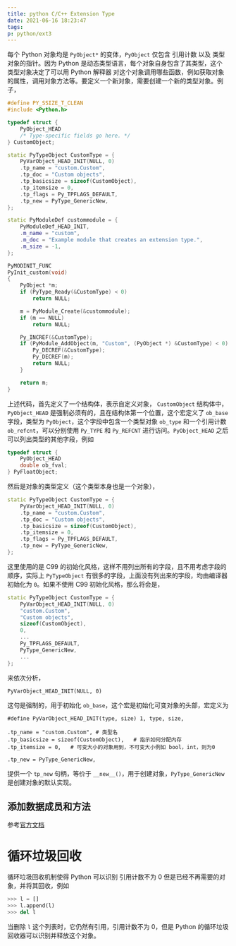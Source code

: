 ```yaml
---
title: python C/C++ Extension Type
date: 2021-06-16 18:23:47
tags:
p: python/ext3
---
```


每个 Python 对象均是 `PyObject*` 的变体，`PyObject` 仅包含 引用计数 以及 类型对象的指针。因为 Python 是动态类型语言，每个对象自身包含了其类型，这个 类型对象决定了可以用 Python 解释器 对这个对象调用哪些函数，例如获取对象的属性，调用对象方法等。要定义一个新对象，需要创建一个新的类型对象。例子，

```cpp
#define PY_SSIZE_T_CLEAN
#include <Python.h>

typedef struct {
    PyObject_HEAD
    /* Type-specific fields go here. */
} CustomObject;

static PyTypeObject CustomType = {
    PyVarObject_HEAD_INIT(NULL, 0)
    .tp_name = "custom.Custom",
    .tp_doc = "Custom objects",
    .tp_basicsize = sizeof(CustomObject),
    .tp_itemsize = 0,
    .tp_flags = Py_TPFLAGS_DEFAULT,
    .tp_new = PyType_GenericNew,
};

static PyModuleDef custommodule = {
    PyModuleDef_HEAD_INIT,
    .m_name = "custom",
    .m_doc = "Example module that creates an extension type.",
    .m_size = -1,
};

PyMODINIT_FUNC
PyInit_custom(void)
{
    PyObject *m;
    if (PyType_Ready(&CustomType) < 0)
        return NULL;

    m = PyModule_Create(&custommodule);
    if (m == NULL)
        return NULL;

    Py_INCREF(&CustomType);
    if (PyModule_AddObject(m, "Custom", (PyObject *) &CustomType) < 0) {
        Py_DECREF(&CustomType);
        Py_DECREF(m);
        return NULL;
    }

    return m;
}
```
上述代码，首先定义了一个结构体，表示自定义对象，
`CustomObject` 结构体中，`PyObject_HEAD` 是强制必须有的，且在结构体第一个位置，这个宏定义了 `ob_base` 字段，类型为 `PyObject`，这个字段中包含一个类型对象 `ob_type` 和一个引用计数 `ob_refcnt`，可以分别使用 `Py_TYPE` 和 `Py_REFCNT` 进行访问。`PyObject_HEAD` 之后可以列出类型的其他字段，例如
```cpp
typedef struct {
    PyObject_HEAD
    double ob_fval;
} PyFloatObject;
```

然后是对象的类型定义（这个类型本身也是一个对象），
```cpp
static PyTypeObject CustomType = {
    PyVarObject_HEAD_INIT(NULL, 0)
    .tp_name = "custom.Custom",
    .tp_doc = "Custom objects",
    .tp_basicsize = sizeof(CustomObject),
    .tp_itemsize = 0,
    .tp_flags = Py_TPFLAGS_DEFAULT,
    .tp_new = PyType_GenericNew,
};
```
这里使用的是 C99 的初始化风格，这样不用列出所有的字段，且不用考虑字段的顺序，实际上 `PyTypeObject` 有很多的字段，上面没有列出来的字段，均由编译器初始化为 `0`。如果不使用 C99 初始化风格，那么将会是，
```cpp
static PyTypeObject CustomType = {
    PyVarObject_HEAD_INIT(NULL, 0)
    "custom.Custom",
    "Custom objects",
    sizeof(CustomObject),
    0,
    ...
    Py_TPFLAGS_DEFAULT,
    PyType_GenericNew,
    ...
};
```
来依次分析，
```
PyVarObject_HEAD_INIT(NULL, 0)
```
这句是强制的，用于初始化 `ob_base`，这个宏是初始化可变对象的头部，宏定义为
```
#define PyVarObject_HEAD_INIT(type, size) 1, type, size,
```

```
.tp_name = "custom.Custom", # 类型名
.tp_basicsize = sizeof(CustomObject),   # 指示如何分配内存
.tp_itemsize = 0,   # 可变大小的对象用到，不可变大小例如 bool，int，则为0
```

```
.tp_new = PyType_GenericNew,
```
提供一个 `tp_new` 句柄，等价于 `__new__()`，用于创建对象，`PyType_GenericNew` 是创建对象的默认实现。

## 添加数据成员和方法
参考[官方文档](https://docs.python.org/3.9/extending/newtypes_tutorial.html)


# 循环垃圾回收
循环垃圾回收机制使得 Python 可以识别 引用计数不为 0 但是已经不再需要的对象，并将其回收，例如
```python
>>> l = []
>>> l.append(l)
>>> del l
```
当删除 `l` 这个列表时，它仍然有引用，引用计数不为 0，但是 Python 的循环垃圾回收器可以识别并释放这个对象。

